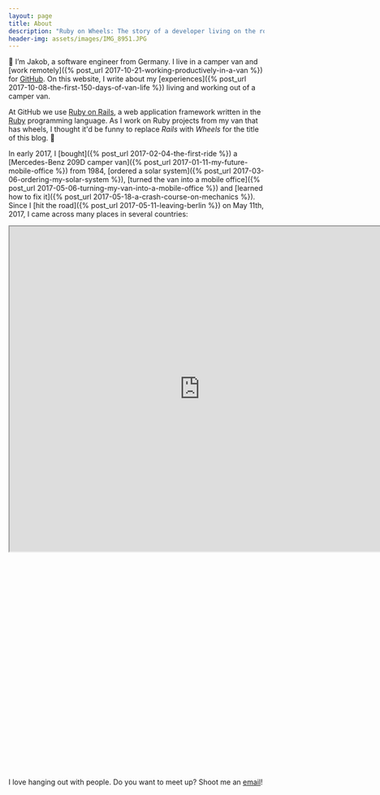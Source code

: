 ```yaml
---
layout: page
title: About
description: "Ruby on Wheels: The story of a developer living on the road."
header-img: assets/images/IMG_8951.JPG
---
```


:wave: I’m Jakob, a software engineer from Germany. I live in a camper van and [work remotely]({% post_url 2017-10-21-working-productively-in-a-van %}) for [GitHub](https://github.com/). On this website, I write about my [experiences]({% post_url 2017-10-08-the-first-150-days-of-van-life %}) living and working out of a camper van.

At GitHub we use [Ruby on Rails](http://rubyonrails.org/), a web application framework written in the [Ruby](https://www.ruby-lang.org) programming language. As I work on Ruby projects from my van that has wheels, I thought it'd be funny to replace *Rails* with *Wheels* for the title of this blog. :thinking:

In early 2017, I [bought]({% post_url 2017-02-04-the-first-ride %}) a [Mercedes-Benz 209D camper van]({% post_url 2017-01-11-my-future-mobile-office %}) from 1984, [ordered a solar system]({% post_url 2017-03-06-ordering-my-solar-system %}), [turned the van into a mobile office]({% post_url 2017-05-06-turning-my-van-into-a-mobile-office %}) and [learned how to fix it]({% post_url 2017-05-18-a-crash-course-on-mechanics %}). Since I [hit the road]({% post_url 2017-05-11-leaving-berlin %}) on May 11th, 2017, I came across many places in several countries:

<div class="google-maps" style="padding-bottom: 85%">
  <iframe src="https://www.google.com/maps/d/embed?mid=1oJWtlohfxJ_Oa4t3XFDdOOyyJK4" width="750" height="640"></iframe>
</div>

I love hanging out with people. Do you want to meet up? Shoot me an [email](mailto:jakob.class@gmail.com)!

